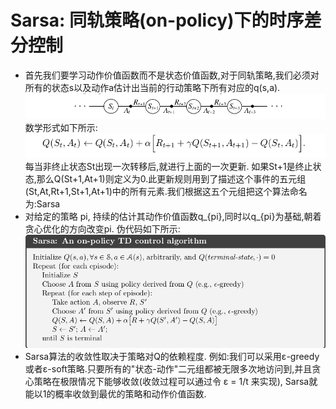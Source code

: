 # Sarsa: 同轨策略(on-policy)下的时序差分控制
* 首先我们要学习动作价值函数而不是状态价值函数,对于同轨策略,我们必须对所有的状态s以及动作a估计出当前的行动策略下所有对应的q(s,a). <br>
![Sarsa](https://github.com/MA-JIE/Reinforcement-Learning-MJ/blob/master/%E6%97%B6%E5%BA%8F%E5%B7%AE%E5%88%86%E5%AD%A6%E4%B9%A0/Sarsa/img/sarsa1.png) <br>
数学形式如下所示: <br>
![Sarsa](https://github.com/MA-JIE/Reinforcement-Learning-MJ/blob/master/%E6%97%B6%E5%BA%8F%E5%B7%AE%E5%88%86%E5%AD%A6%E4%B9%A0/Sarsa/img/sarsa2.png) <br>
每当非终止状态St出现一次转移后,就进行上面的一次更新. 如果St+1是终止状态,那么Q(St+1,At+1)则定义为0.此更新规则用到了描述这个事件的五元组(St,At,Rt+1,St+1,At+1)中的所有元素.我们根据这五个元组把这个算法命名为:Sarsa <br>
* 对给定的策略 pi, 持续的估计其动作价值函数q_{pi},同时以q_{pi}为基础,朝着贪心优化的方向改变pi. 伪代码如下所示: <br>
![Sarsa](https://github.com/MA-JIE/Reinforcement-Learning-MJ/blob/master/%E6%97%B6%E5%BA%8F%E5%B7%AE%E5%88%86%E5%AD%A6%E4%B9%A0/Sarsa/img/Sarsa3.png) <br>
* Sarsa算法的收敛性取决于策略对Q的依赖程度. 例如:我们可以采用ε-greedy或者ε-soft策略.只要所有的"状态-动作"二元组都被无限多次地访问到,并且贪心策略在极限情况下能够收敛(收敛过程可以通过令 ε = 1/t 来实现), Sarsa就能以1的概率收敛到最优的策略和动作价值函数.<br>
